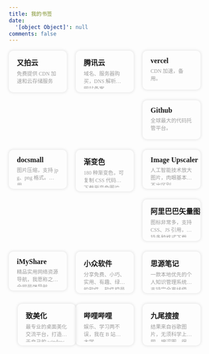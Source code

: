 ```yaml
---
title: 我的书签
date:
  '[object Object]': null
comments: false
---
```

<script src="https://cdn.jsdelivr.net/npm/jquery@latest/dist/jquery.min.js"></script>
<style>
@font-face{font-family:'LXGW WenKai';src:url('font/LXGWWenKai-Regular.woff2') format('woff2'),url('font/LXGWWenKai-Regular.woff') format('woff');font-weight:normal;font-style:normal;font-display:swap}
.links-content{margin-top:1rem}
.link-navigation::after{content:" ";display:block;clear:both}
.card{position:relative;width:25%;padding:0;border-radius:10px;transition-duration:.3s;margin-bottom:1.5rem;margin-left:16px;display:block;float:left;box-shadow:0 0 6px 1px rgb(0 0 0 / 10%);background:transparent;overflow:hidden;border:none !important;padding:10px !important;padding-bottom:0 !important}
.card:hover:before,.card:focus:before,.card:active:before{-webkit-transform:translateX(0);transform:translateX(0)}
.card:before{content:"";position:absolute;z-index:-1;top:0;left:0;right:0;bottom:0;background-image:linear-gradient(to top,#e4f0f5 0%,#e4f0f5 100%);-webkit-transform:translateY(209px);transform:translateY(209px);-webkit-transition-property:transform;transition-property:transform;-webkit-transition-duration:0.25s;transition-duration:all 0.25s;-webkit-transition-timing-function:ease-out;transition-timing-function:ease-out}
.card:hover,.card:hover>.card-header a,.card:hover>.card-content a{transform:translateY(-10px)}
@media(max-width:567px){.card{margin-left:20px;width:calc((100% - 20px)/2)}
.card:nth-child(2n+1){margin-left:0}
.card:not(:nth-child(2n+1)){margin-left:20px}
}@media(min-width:567px){.card{margin-left:20px;width:calc((100% - 40px)/3)}
.card:nth-child(3n+1){margin-left:0}
.card:not(:nth-child(3n+1)){margin-left:40px}
}@media(min-width:768px){.card{margin-left:16px;width:calc((100% - 60px)/4)}
.card:nth-child(4n+1){margin-left:0}
.card:not(:nth-child(4n+1)){margin-left:20px}
}.card .card-header{display:block;padding:.25rem .5rem;font-weight:bolder;white-space:nowrap;font-family:'微软雅黑';font-size:16px;background-color:transparent;cursor:pointer;border:none}
.card .card-header a{text-decoration:none;border:0;overflow:hidden}
.card .card-header a:hover{color:#222222;text-decoration:none;border:0}
.card .card-content{font-family:'LXGW WenKai';display:block;text-align:left;margin:.5rem .5rem;margin-top:0;font-weight:500;font-size:smaller;color:#9e9e9e;height:44px;word-break:break-all;display:-webkit-box;-webkit-line-clamp:2;-webkit-box-orient:vertical;overflow:hidden}
.card .card-content a{font-style:normal;color:#222222;font-weight:500;text-decoration:none;border:0;overflow:hidden}
.stars_h2{color:#000}
</style>

<div>
    <div class="links-content">
        <div class="link-navigation mine">
            <div class="card" onclick="window.open('https://console.upyun.com/dashboard/')">
                <div class="card-header">
                    <div>又拍云</div>
                </div>
                <div class="card-content">
                    <div>免费提供 CDN 加速和云存储服务</div>
                </div>
            </div>
            <div class="card" onclick="window.open('https://console.cloud.tencent.com/')">
                <div class="card-header">
                    <div>腾讯云</div>
                </div>
                <div class="card-content">
                    <div>域名、服务器购买，DNS 解析，网站备案。</div>
                </div>
            </div>
            <div class="card" onclick="window.open('https://vercel.com/dashboard')">
                <div class="card-header">
                    <div>vercel</div>
                </div>
                <div class="card-content">
                    <div>CDN 加速，备用。</div>
                </div>
            </div>
            <div class="card" onclick="window.open('https://github.com/')">
                <div class="card-header">
                    <div>Github</div>
                </div>
                <div class="card-content">
                    <div>全球最大的代码托管平台。</div>
                </div>
            </div>
            <div class="card" onclick="window.open('https://docsmall.com/image-compress')">
                <div class="card-header">
                    <div>docsmall</div>
                </div>
                <div class="card-content">
                    <div>图片压缩，支持 jpg、png 格式。主用。</div>
                </div>
            </div>
            <div class="card" onclick="window.open('http://color.oulu.me/')">
                <div class="card-header">
                    <div>渐变色</div>
                </div>
                <div class="card-content">
                    <div>180 种渐变色，可复制 CSS 代码，下载渐变色图片。</div>
                </div>
            </div>
            <div class="card" onclick="window.open('https://imgupscaler.com/')">
                <div class="card-header">
                    <div>Image Upscaler</div>
                </div>
                <div class="card-content">
                    <div>人工智能技术放大图片，肉眼基本看不出区别。</div>
                </div>
            </div>
            <div class="card" onclick="window.open('https://www.iconfont.cn/')">
                <div class="card-header">
                    <div>阿里巴巴矢量图标库</div>
                </div>
                <div class="card-content">
                    <div>图标非常多，支持 CSS、JS 引用，支持多种格式下载。</div>
                </div>
            </div>
            <div class="card" onclick="window.open('https://imyshare.com/')">
                <div class="card-header">
                    <div> iMyShare</div>
                </div>
                <div class="card-content">
                    <div>精品实用网络资源导航，我愿称之为全网最强导航。</div>
                </div>
            </div>
            <div class="card" onclick="window.open('https://www.appinn.com/')">
                <div class="card-header">
                    <div>小众软件</div>
                </div>
                <div class="card-content">
                    <div>分享免费、小巧、实用、有趣、绿色的软件。软件控最爱。</div>
                </div>
            </div>
            <div class="card" onclick="window.open('https://b3log.org/siyuan/')">
                <div class="card-header">
                    <div>思源笔记</div>
                </div>
                <div class="card-content">
                    <div>一款本地优先的个人知识管理系统，支持完全离线使用，同时也支持端到端加密同步。</div>
                </div>
            </div>
            <div class="card" onclick="window.open('https://zhutix.com/')">
                <div class="card-header">
                    <div>致美化</div>
                </div>
                <div class="card-content">
                    <div>最专业的桌面美化交流平台，打造属于自己的 windows。</div>
                </div>
            </div>
            <div class="card" onclick="window.open('https://www.bilibili.com/')">
                <div class="card-header">
                    <div>哔哩哔哩</div>
                </div>
                <div class="card-content">
                    <div>娱乐、学习两不误，我在 B 站上大学。</div>
                </div>
            </div>
            <div class="card" onclick="window.open('https://gfsoso.soik.top/image.html')">
                <div class="card-header">
                    <div>九尾搜搜</div>
                </div>
                <div class="card-content">
                    <div>结果来自谷歌图片，无须科学上网。搜涩图，很准！</div>
                </div>
            </div>
        </div>
    </div>
</div>

<h2 class="stars_h2"></h2>

<div><div class="links-content"><div class="link-navigation mine"></div></div></div>
